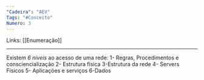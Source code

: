 ```yaml
---
"Cadeira": "AEV"
Tags: "#Conceito"
Numero: 3
---
```

Links: [[Enumeração]]
___ 
Existem *6 níveis* ao acesso de uma rede:
1- Regras, Procedimentos e  consciencialização
2- Estrutura física
3-Estrutura da rede
4- Servers Físicos
5- Aplicações e serviços
6-Dados